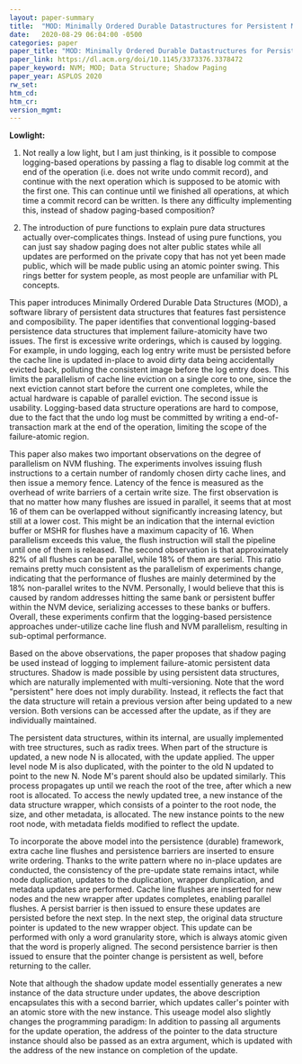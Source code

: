 ```yaml
---
layout: paper-summary
title:  "MOD: Minimally Ordered Durable Datastructures for Persistent Memory"
date:   2020-08-29 06:04:00 -0500
categories: paper
paper_title: "MOD: Minimally Ordered Durable Datastructures for Persistent Memory"
paper_link: https://dl.acm.org/doi/10.1145/3373376.3378472
paper_keyword: NVM; MOD; Data Structure; Shadow Paging
paper_year: ASPLOS 2020
rw_set:
htm_cd:
htm_cr:
version_mgmt:
---
```


**Lowlight:**

1. Not really a low light, but I am just thinking, is it possible to compose logging-based operations by passing a flag
   to disable log commit at the end of the operation (i.e. does not write undo commit record), and continue with the 
   next operation which is supposed to be atomic with the first one. This can continue until we finished all operations,
   at which time a commit record can be written. 
   Is there any difficulty implementing this, instead of shadow paging-based composition?

2. The introduction of pure functions to explain pure data structures actually over-complicates things. Instead of 
   using pure functions, you can just say shadow paging does not alter public states while all updates are performed
   on the private copy that has not yet been made public, which will be made public using an atomic pointer swing.
   This rings better for system people, as most people are unfamiliar with PL concepts.

This paper introduces Minimally Ordered Durable Data Structures (MOD), a software library of persistent data structures 
that features fast persistence and composibility. The paper identifies that conventional logging-based persistence
data structures that implement failure-atomicity have two issues. The first is excessive write orderings, which is caused
by logging. For example, in undo logging, each log entry write must be persisted before the cache line is updated
in-place to avoid dirty data being accidentally evicted back, polluting the consistent image before the log entry does.
This limits the parallelism of cache line eviction on a single core to one, since the next eviction cannot start before
the current one completes, while the actual hardware is capable of parallel eviction. 
The second issue is usability. Logging-based data structure operations are hard to compose, due to the fact that the undo 
log must be committed by writing a end-of-transaction mark at the end of the operation, limiting the scope of the 
failure-atomic region. 

This paper also makes two important observations on the degree of parallelism on NVM flushing. The experiments involves
issuing flush instructions to a certain number of randomly chosen dirty cache lines, and then issue a memory fence.
Latency of the fence is measured as the overhead of write barriers of a certain write size.
The first observation is that no matter how many flushes are issued in parallel, it seems that at most 16 of them can
be overlapped without significantly increasing latency, but still at a lower cost. 
This might be an indication that the internal eviction buffer or MSHR for flushes have a maximum capacity of 16. When 
parallelism exceeds this value, the flush instruction will stall the pipeline until one of them is released.
The second observation is that approximately 82% of all flushes can be parallel, while 18% of them are serial. This 
ratio remains pretty much consistent as the parallelism of experiments change, indicating that the performance of 
flushes are mainly determined by the 18% non-parallel writes to the NVM.
Personally, I would believe that this is caused by random addresses hitting the same bank or persistent buffer within 
the NVM device, serializing accesses to these banks or buffers.
Overall, these experiments confirm that the logging-based persistence approaches under-utilize cache line flush and NVM 
parallelism, resulting in sub-optimal performance.

Based on the above observations, the paper proposes that shadow paging be used instead of logging to implement failure-atomic
persistent data structures. Shadow is made possible by using persistent data structures, which are naturally implemented with multi-versioning. Note that the word "persistent" here does not imply durability. Instead, it reflects the fact that
the data structure will retain a previous version after being updated to a new version. Both versions can be accessed
after the update, as if they are individually maintained.

The persistent data structures, within its internal, are usually implemented with tree structures, such as radix trees.
When part of the structure is updated, a new node N is allocated, with the update applied. The upper level node M is
also duplicated, with the pointer to the old N updated to point to the new N. Node M's parent should also be updated
similarly. This process propagates up until we reach the root of the tree, after which a new root is allocated.
To access the newly updated tree, a new instance of the data structure wrapper, which consists of a pointer to the 
root node, the size, and other metadata, is allocated. The new instance points to the new root node, with metadata
fields modified to reflect the update.

To incorporate the above model into the persistence (durable) framework, extra cache line flushes and persistence
barriers are inserted to ensure write ordering. Thanks to the write pattern where no in-place updates are conducted,
the consistency of the pre-update state remains intact, while node duplication, updates to the duplication, wrapper 
dunplication, and metadata updates are performed. Cache line flushes are inserted for new nodes and the new wrapper
after updates completes, enabling parallel flushes. 
A persist barrier is then issued to ensure these updates are persisted before the next step.
In the next step, the original data structure pointer is updated to the new wrapper object. This update can be performed
with only a word granularity store, which is always atomic given that the word is properly aligned.
The second persistence barrier is then issued to ensure that the pointer change is persistent as well, before returning
to the caller.

Note that although the shadow update model essentially generates a new instance of the data structure under updates, the
above description encapsulates this with a second barrier, which updates caller's pointer with an atomic store with the
new instance. This useage model also slightly changes the programming paradigm: In addition to passing all arguments for
the update operation, the address of the pointer to the data structure instance should also be passed as an extra
argument, which is updated with the address of the new instance on completion of the update.
